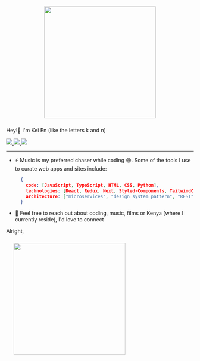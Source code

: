 <div align="center">
    <img src="./project-meme.jpeg"
        alt=""
        width="300"
        style="padding: 10px"
    >
</div>

Hey!:wave: I'm Kei En (like the letters k and n)

<p>
  <a href="https://twitter.com/kei_en_">
    <img src="https://img.shields.io/badge/-@kei_en_-1ca0f1?style=flat-square&labelColor=1ca0f1&logo=x&logoColor=white&link=https://twitter.com/kei_en_">
   <a/>
  <a href="https://www.linkedin.com/in/kei-en/">
    <img src="https://img.shields.io/badge/-kei-en-blue?style=flat-square&logo=Linkedin&logoColor=white&link=https://www.linkedin.com/in/kei-en/">
  <a/>
   <a href="mailto:karanjajnjuguna@gmail.com">
    <img src="https://img.shields.io/badge/-karanjajnjuguna@gmail.com-c14438?style=flat-square&logo=Gmail&logoColor=white&link=mailto:karanjajnjuguna@gmail.com">
   <a/>
</p>

-------
- ⚡ Music is my preferred chaser while coding 😆. Some of the tools I use to curate web apps and sites include:
  ```json
    {
      code: [JavaScript, TypeScript, HTML, CSS, Python],
      technologies: [React, Redux, Next, Styled-Components, TailwindCSS, Node, Figma],
      architecture: ["microservices", "design system pattern", "REST"],
    }
  ```
- 💭 Feel free to reach out about coding, music, films or Kenya (where I currently reside), I'd love to connect

Alright,

<div align="start" style="margin-left: 10px">
    <img src="./project-meme.jpeg"
        alt=""
        width="300"
        style="padding: 10px"
    >
</div>
